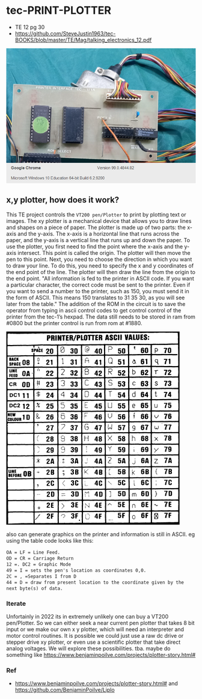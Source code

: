 # tec-PRINT-PLOTTER
- TE 12 pg 30
- https://github.com/SteveJustin1963/tec-BOOKS/blob/master/TE/Mag/talking_electronics_12.pdf

![](https://github.com/SteveJustin1963/tec-PRINT-PLOTTER/blob/main/pics/TinyTake_26-03-2022-11-10-02.png)


## x,y plotter, how does it work?

This TE project controls the `VT200 pen/Plotter` to print by plotting text or images. The xy plotter is a mechanical device that allows you to draw lines and shapes on a piece of paper. The plotter is made up of two parts: the x-axis and the y-axis. The x-axis is a horizontal line that runs across the paper, and the y-axis is a vertical line that runs up and down the paper. To use the plotter, you first need to find the point where the x-axis and the y-axis intersect. This point is called the origin. The plotter will then move the pen to this point. Next, you need to choose the direction in which you want to draw your line. To do this, you need to specify the x and y coordinates of the end point of the line. The plotter will then draw the line from the origin to the end point. "All information is fed to the printer in ASCII code. If you want a particular character, the correct code must be sent to the printer. Even if you want to send a number to the printer, such as 150, you must send it in the form of ASCII. This means 150 translates to 31 35 30, as you will see later from the table." The addition of the ROM in the circuit is to save the operator from typing in ascii control codes to get control control of the printer from the tec-1’s hexpad. The data still needs to be stored in ram from #0800 but the printer control is run from rom at #1880.

![](https://github.com/SteveJustin1963/tec-PRINT-PLOTTER/blob/main/pics/ascii-1.png)

also can generate graphics on the printer and information is still in ASCII. 
eg using the table code looks like this:
```
OA = LF = Line Feed.
OD = CR = Carriage Return
12 =. DC2 = Graphic Mode
49 = I = sets the pen's location as coordinates 0,0.
2C = , =Separates I from D
44 = D = draw from present location to the coordinate given by the next byte(s) of data.
```


### Iterate

Unfortainly in 2022 its in extremely unlikely one can buy a VT200 pen/Plotter. So we can either seek a near current pen plotter that takes 8 bit input or we make our own x y plotter, which will need an interpreter and motor control routines. It is possible we could just use a raw dc drive or stepper drive xy plotter, or even use a scientific plotter that take direct analog voltages. We will explore these possibilities. tba. maybe do something like https://www.benjaminpoilve.com/projects/plotter-story.html#




### Ref
- https://www.benjaminpoilve.com/projects/plotter-story.html#  and https://github.com/BenjaminPoilve/Liplo



